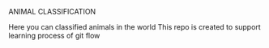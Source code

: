 ANIMAL CLASSIFICATION

Here you can classified animals in the world
This repo is created to support learning process of git flow